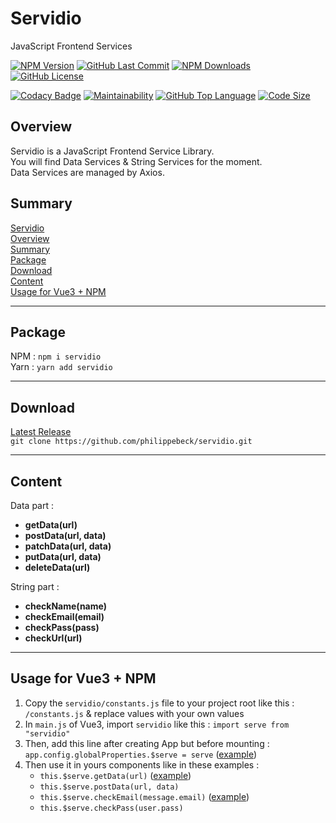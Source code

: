 # Servidio

JavaScript Frontend Services

[![NPM Version](https://badgen.net/npm/v/servidio)](https://www.npmjs.com/package/servidio)
[![GitHub Last Commit](https://badgen.net/github/last-commit/philippebeck/servidio)](https://github.com/philippebeck/servidio/commits/master)
[![NPM Downloads](https://badgen.net/npm/dt/servidio)](https://www.npmjs.com/package/servidio)
[![GitHub License](https://img.shields.io/github/license/philippebeck/nemjs.svg?label=License)](https://github.com/philippebeck/nemjs/blob/master/LICENSE.md)

[![Codacy Badge](https://app.codacy.com/project/badge/Grade/b65b93fc3484479aa02c1891609e47e2)](https://www.codacy.com/gh/philippebeck/servidio/dashboard)
[![Maintainability](https://api.codeclimate.com/v1/badges/8ada4e929f6116145366/maintainability)](https://codeclimate.com/github/philippebeck/servidio/maintainability)
[![GitHub Top Language](https://img.shields.io/github/languages/top/philippebeck/servidio)](https://github.com/philippebeck/servidio)
[![Code Size](https://img.shields.io/github/languages/code-size/philippebeck/servidio)](https://github.com/philippebeck/servidio/tree/master)

## Overview

Servidio is a JavaScript Frontend Service Library.  
You will find Data Services & String Services for the moment.  
Data Services are managed by Axios.

## Summary

[Servidio](#servidio)  
[Overview](#overview)  
[Summary](#summary)  
[Package](#package)  
[Download](#download)  
[Content](#content)  
[Usage for Vue3 + NPM](#usage-for-vue3--npm)  

---

## Package

NPM : `npm i servidio`  
Yarn : `yarn add servidio`  

---

## Download

[Latest Release](https://github.com/philippebeck/servidio/releases)  
`git clone https://github.com/philippebeck/servidio.git`  
  
---

## Content

Data part :  
-   **getData(url)**  
-   **postData(url, data)**  
-   **patchData(url, data)**  
-   **putData(url, data)**  
-   **deleteData(url)**

String part :  
-   **checkName(name)**  
-   **checkEmail(email)**  
-   **checkPass(pass)**  
-   **checkUrl(url)**  

---

## Usage for Vue3 + NPM

1.  Copy the `servidio/constants.js` file to your project root like this : `/constants.js` & replace values with your own values
2.  In `main.js` of Vue3, import `servidio` like this : `import serve from "servidio"`
3.  Then, add this line after creating App but before mounting : `app.config.globalProperties.$serve = serve` ([example](https://github.com/philippebeck/links2code/blob/master/src/main.js))
4.  Then use it in yours components like in these examples : 
    -  `this.$serve.getData(url)` ([example](https://github.com/philippebeck/links2code/blob/master/src/views/HomeView.vue))  
    -  `this.$serve.postData(url, data)`  
    -  `this.$serve.checkEmail(message.email)` ([example](https://github.com/philippebeck/links2code/blob/master/src/views/ContactView.vue))  
    -  `this.$serve.checkPass(user.pass)`  
